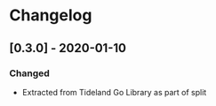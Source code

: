 # Changelog

## [0.3.0] - 2020-01-10

### Changed

- Extracted from Tideland Go Library as part of split
